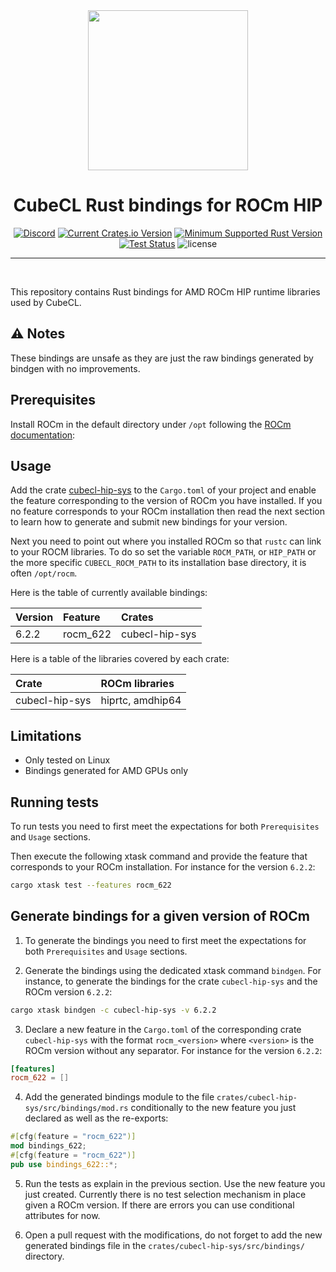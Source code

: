 <div align="center">
<img src="https://raw.githubusercontent.com/tracel-ai/cubecl-hip/main/assets/CubeCL.webp" width="256px"/>

<h1>CubeCL Rust bindings for ROCm HIP</h1>

[![Discord](https://img.shields.io/discord/1038839012602941528.svg?color=7289da&&logo=discord)](https://discord.gg/uPEBbYYDB6)
[![Current Crates.io Version](https://img.shields.io/crates/v/cubecl-hip-sys)](https://crates.io/crates/cubecl-hip-sys)
[![Minimum Supported Rust Version](https://img.shields.io/crates/msrv/cubecl-hip-sys)](https://crates.io/crates/cubecl-hip-sys)
[![Test Status](https://github.com/tracel-ai/cubecl-hip/actions/workflows/ci.yml/badge.svg)](https://github.com/tracel-ai/cubecl-hip/actions/workflows/ci.yml)
![license](https://shields.io/badge/license-MIT%2FApache--2.0-blue)

---

<br/>
</div>

This repository contains Rust bindings for AMD ROCm HIP runtime libraries used by CubeCL.

## ⚠️ Notes
These bindings are unsafe as they are just the raw bindings generated by bindgen with no improvements.

## Prerequisites

Install ROCm in the default directory under `/opt` following the [ROCm documentation][1]:


## Usage

Add the crate [cubecl-hip-sys][2] to the `Cargo.toml` of your project and enable the feature
corresponding to the version of ROCm you have installed.
If you no feature corresponds to your ROCm installation then read the next section to learn
how to generate and submit new bindings for your version.

Next you need to point out where you installed ROCm so that `rustc` can link to your ROCM libraries. To do so set the variable `ROCM_PATH`, or `HIP_PATH` or the more specific `CUBECL_ROCM_PATH` to its
installation base directory, it is often `/opt/rocm`.

Here is the table of currently available bindings:

| Version | Feature  | Crates         |
|:--------|:---------|:---------------|
| 6.2.2   | rocm_622 | cubecl-hip-sys |

Here is a table of the libraries covered by each crate:

| Crate          | ROCm libraries   |
|:---------------|:-----------------|
| cubecl-hip-sys | hiprtc, amdhip64 |

## Limitations

- Only tested on Linux
- Bindings generated for AMD GPUs only

## Running tests

To run tests you need to first meet the expectations for both `Prerequisites` and `Usage`
sections.

Then execute the following xtask command and provide the feature that corresponds to your
ROCm installation. For instance for the version `6.2.2`:

```sh
cargo xtask test --features rocm_622
```

## Generate bindings for a given version of ROCm

1) To generate the bindings you need to first meet the expectations for both `Prerequisites`
and `Usage` sections.

2) Generate the bindings using the dedicated xtask command `bindgen`. For instance, to generate
the bindings for the crate `cubecl-hip-sys` and the ROCm version `6.2.2`:

```sh
cargo xtask bindgen -c cubecl-hip-sys -v 6.2.2
```

3) Declare a new feature in the `Cargo.toml` of the corresponding crate `cubecl-hip-sys` with
the format `rocm_<version>` where `<version>` is the ROCm version without any separator. For
instance for the version `6.2.2`:

```toml
[features]
rocm_622 = []
```

4) Add the generated bindings module to the file `crates/cubecl-hip-sys/src/bindings/mod.rs`
conditionally to the new feature you just declared as well as the re-exports:

```rs
#[cfg(feature = "rocm_622")]
mod bindings_622;
#[cfg(feature = "rocm_622")]
pub use bindings_622::*;
```

5) Run the tests as explain in the previous section. Use the new feature you just created.
Currently there is no test selection mechanism in place given a ROCm version. If there are
errors you can use conditional attributes for now.


6) Open a pull request with the modifications, do not forget to add the new generated bindings
file in the `crates/cubecl-hip-sys/src/bindings/` directory.

[1]: https://rocmdocs.amd.com/projects/install-on-linux/en/latest/install/detailed-install.html
[2]: https://crates.io/crates/cubecl-hip-sys
